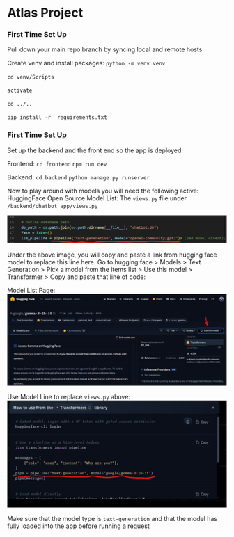 # Atlas Project

### First Time Set Up

Pull down your main repo branch by syncing local and remote hosts

Create venv and install packages:
`python -m venv venv`

`cd venv/Scripts`

`activate`

`cd ../..`

`pip install -r  requirements.txt`

### First Time Set Up

Set up the backend and the front end so the app is deployed:

Frontend:
`cd frontend`
`npm run dev`

Backend:
`cd backend`
`python manage.py runserver`

Now to play around with models you will need the following active:
HuggingFace Open Source Model List: 
The `views.py` file under `/backend/chatbot_app/views.py`

![File Page](image.png)

Under the above image, you will copy and paste a link from hugging face model to replace this line here. Go to hugging face > Models > Text Generation > Pick a model from the items list > Use this model > Transformer > Copy and paste that line of code:

Model List Page:
![Sample Model Page](image-2.png)

Use Model Line to replace `views.py` above:
![Line to Copy and Paste](image-3.png)

Make sure that the model type is `text-generation` and that the model has fully loaded into the app before running a request
